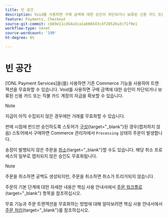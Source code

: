 ```yaml
---
title: 빈 공간
description: Void를 사용하면 구매 금액에 대한 승인이 차단되거나 보류된 신용 카드 또는 직불 카드 계정의 자금을 확보할 수 있습니다.
feature: Payments, Checkout
source-git-commit: cb69e11cd54a3ca1ab66543c4f28526a3cf1f9e1
workflow-type: tm+mt
source-wordcount: '199'
ht-degree: 0%

---
```


# 빈 공간

[!DNL Payment Services]을(를) 사용하면 기존 Commerce 기능을 사용하여 트랜잭션을 무효화할 수 있습니다. Void를 사용하면 구매 금액에 대한 승인이 차단되거나 보류된 신용 카드 또는 직불 카드 계정의 자금을 확보할 수 있습니다.

>[!NOTE]
>
>지급이 아직 수집되지 않은 경우에만 거래를 무효화할 수 있습니다.

판매 시점에 펀드만 승인하도록 스토어가 [구성](https://experienceleague.adobe.com/en/docs/commerce-admin/config/sales/payment-methods/payment-methods#payment-actions){target="_blank"}된 경우(캡처하지 않음) 스토어에서 구매하면 Commerce 관리자에서 `Processing` 상태의 주문이 발생합니다.

송장이 발행되지 않은 주문을 [취소](https://experienceleague.adobe.com/en/docs/commerce-admin/stores-sales/point-of-purchase/assist/customer-account-create-order){target="_blank"}할 수도 있습니다. 해당 취소 프로세스의 일부로 캡처되지 않은 승인도 무효화됩니다.

>[!NOTE]
>
>주문을 취소하면 공백도 생성되지만, 주문을 취소하면 취소가 트리거되지 않습니다.

주문의 기본 단계에 대한 자세한 내용은 핵심 사용 안내서에서 [주문 워크플로](https://experienceleague.adobe.com/en/docs/commerce-admin/stores-sales/order-management/orders/order-processing){target="_blank"} 항목을 참조하십시오.

무효 기능과 주문 트랜잭션을 무효화하는 방법에 대해 알아보려면 핵심 사용 안내서에서 [주문 처리](https://experienceleague.adobe.com/en/docs/commerce-admin/stores-sales/order-management/orders/order-processing#process-an-order){target="_blank"}를 참조하십시오.
